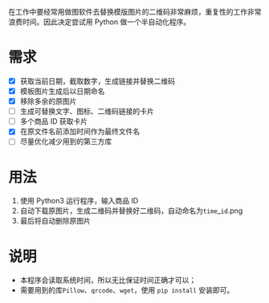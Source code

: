 在工作中要经常用做图软件去替换模版图片的二维码非常麻烦，重复性的工作非常浪费时间。因此决定尝试用 Python 做一个半自动化程序。

# 需求

- [x] 获取当前日期，截取数字，生成链接并替换二维码
- [x] 模板图片生成后以日期命名
- [x] 移除多余的原图片
- [ ] 生成可替换文字、图标、二维码链接的卡片
- [ ] 多个商品 ID 获取卡片
- [x] 在原文件名前添加时间作为最终文件名
- [ ] 尽量优化减少用到的第三方库

# 用法

1. 使用 Python3 运行程序，输入商品 ID
2. 自动下载原图片，生成二维码并替换好二维码，自动命名为`time`_`id`.png
3. 最后将自动删除原图片

# 说明

- 本程序会读取系统时间，所以无比保证时间正确才可以；
- 需要用到的库`Pillow`、`qrcode`、`wget`，使用 `pip install` 安装即可。

